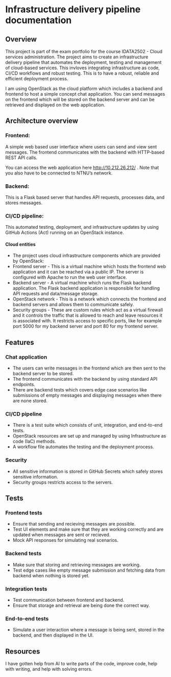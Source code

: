 # Infrastructure delivery pipeline documentation

## Overview

This project is part of the exam portfolio for the course IDATA2502 - Cloud services administration.
The project aims to create an infrastructure delivery pipeline that automates the deployment, testing and management of cloud-based services. This invloves integrating infrastructure as code, CI/CD workflows and robust testing. This is to have a robust, reliable and efficient deployment process.

I am using OpenStack as the cloud platform which includes a backend and frontend to host a simple concept chat application. You can send messages on the frontend which will be stored on the backend server and can be retrieved and displayed on the web application.

## Architecture overview
### Frontend:
A simple web based user interface where users can send and view sent messages. The frontend communicates with the backend with HTTP-based REST API calls.

You can access the web application here http://10.212.26.212/ . Note that you also have to be connected to NTNU’s network.

### Backend:
This is a Flask based server that handles API requests, processes data, and stores messages. 

### CI/CD pipeline:
This automated testing, deployment, and infrastructure updates by using GitHub Actions (Act) running on an OpenStack instance.

#### Cloud entities
* The project uses cloud infrastructure components which are provided by OpenStack:
* Frontend server - This is a virtual machine which hosts the frontend web application and it can be reached via a public IP. The server is configured with Apache to run the web user interface.
* Backend server - A virtual machine which runs the Flask backend application. The Flask backend application is responsible for handling API requests and data/message storage.
* OpenStack network - This is a network which connects the frontend and backend servers and allows them to communicate safely.
* Security groups - These are custom rules which act as a virtual firewall and it controls the traffic that is allowed to reach and leave resources it is associated with. It restricts access to specific ports, like for example port 5000 for my backend server and port 80 for my frontend server.

## Features
### Chat application
* The users can write messages in the frontend which are then sent to the backend server to be stored.
* The frontend communicates with the backend by using standard API endpoints. 
* There are backend tests which covers edge case scenarios like submissions of empty messages and displaying messages when there are none stored. 

### CI/CD pipeline
* There is a test suite which consists of unit, integration, and end-to-end tests.
* OpenStack resources are set up and managed by using Infrastructure as code (IaC) methods.
* A workflow file automates the testing and the deployment process.

### Security
* All sensitive information is stored in GitHub Secrets which safely stores sensitive information.
* Security groups restricts access to the servers.

## Tests
### Frontend tests
* Ensure that sending and recieving messages are possible.
* Test UI elements and make sure that they are working correctly and are updated when messages are sent or recieved.
* Mock API responses for simulating real scenarios.

### Backend tests
* Make sure that storing and retrieving messages are working.
* Test edge cases like empty message submission and fetching data from backend when nothing is stored yet.

### Integration tests
* Test communication between frontend and backend.
* Ensure that storage and retrieval are being done the correct way.

### End-to-end tests
* Simulate a user interaction where a message is being sent, stored in the backend, and then displayed in the UI.

## Resources
I have gotten help from AI to write parts of the code, improve code, help with writing, and help with solving errors.